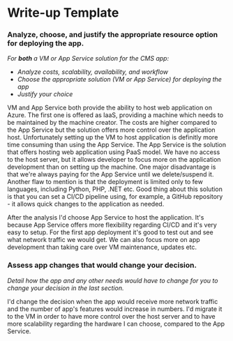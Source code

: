 # Write-up Template

### Analyze, choose, and justify the appropriate resource option for deploying the app.

*For **both** a VM or App Service solution for the CMS app:*
- *Analyze costs, scalability, availability, and workflow*
- *Choose the appropriate solution (VM or App Service) for deploying the app*
- *Justify your choice*


VM and App Service both provide the ability to host web application on Azure. The first one is offered as IaaS, providing a machine which needs to be maintained by the machine creator. The costs are higher compared to the App Service but the solution offers more control over the application host. Unfortunately setting up the VM to host application is definitly more time consuming than using the App Service.
The App Service is the solution that offers hosting web application using PaaS model. We have no access to the host server, but it allows developer to focus more on the application development than on setting up the machine. One major disadvantage is that we're always paying for the App Service until we delete/suspend it. Another flaw to mention is that the deployment is limited only to few languages, including Python, PHP, .NET etc. Good thing about this solution is that you can set a CI/CD pipeline using, for example, a GitHub repository - it allows quick changes to the application as needed.

After the analysis I'd choose App Service to host the application. It's because App Service offers more flexibility regarding CI/CD and it's very easy to setup. For the first app deployment it's good to test out and see what network traffic we would get. We can also focus more on app development than taking care over VM maintenance, updates etc.

### Assess app changes that would change your decision.

*Detail how the app and any other needs would have to change for you to change your decision in the last section.* 

I'd change the decision when the app would receive more network traffic and the number of app's features would increase in numbers. I'd migrate it to the VM in order to have more control over the host server and to have more scalability regarding the hardware I can choose, compared to the App Service.
